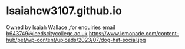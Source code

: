 # Isaiahcw3107.github.io
Owned by Isaiah Wallace
,for enquiries email b643749@leedscitycollege.ac.uk
https://www.lemonade.com/content-hub/pet/wp-content/uploads/2023/07/dog-hat-social.jpg
